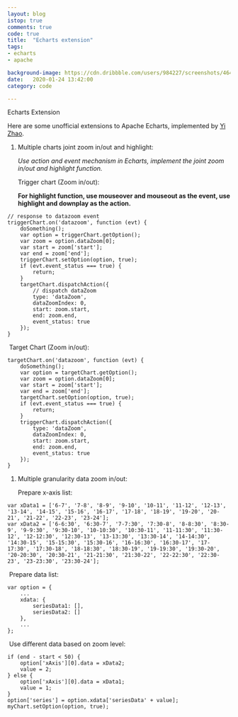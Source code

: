 ```yaml
---
layout: blog
istop: true
comments: true
code: true
title:  "Echarts extension"
tags:
- echarts
- apache

background-image: https://cdn.dribbble.com/users/984227/screenshots/4647279/echarts.png
date:   2020-01-24 13:42:00
category: code

---
```


Echarts Extension



Here are some unofficial extensions to Apache Echarts, implemented by [Yi Zhao](<https://scottyi.club/about?yi>).

1. Multiple charts joint zoom in/out and highlight:

   *Use action and event mechanism in Echarts, implement the joint zoom in/out and highlight function.*

   Trigger chart (Zoom in/out):

   **For highlight function, use mouseover and mouseout as the event, use highlight and downplay as the action.**

```
// response to datazoom event
triggerChart.on('datazoom', function (evt) {
    doSomething();
    var option = triggerChart.getOption();
    var zoom = option.dataZoom[0];
    var start = zoom['start'];
    var end = zoom['end'];
    triggerChart.setOption(option, true);
    if (evt.event_status === true) {
        return;
    }
	targetChart.dispatchAction({
		// dispatch dataZoom 
        type: 'dataZoom',
        dataZoomIndex: 0,
        start: zoom.start,
        end: zoom.end,
        event_status: true
    });
}
```

​	Target Chart (Zoom in/out): 

```
targetChart.on('datazoom', function (evt) {
    doSomething();
    var option = targetChart.getOption();
    var zoom = option.dataZoom[0];
    var start = zoom['start'];
    var end = zoom['end'];
    targetChart.setOption(option, true);
    if (evt.event_status === true) {
        return;
    }
    triggerChart.dispatchAction({
        type: 'dataZoom',
        dataZoomIndex: 0,
        start: zoom.start,
        end: zoom.end,
        event_status: true
    });
}
```

1. Multiple granularity data zoom in/out: 

   Prepare x-axis list:

```
var xData1 = ['6-7', '7-8', '8-9', '9-10', '10-11', '11-12', '12-13', '13-14', '14-15', '15-16', '16-17', '17-18', '18-19', '19-20', '20-21', '21-22', '22-23', '23-24'];
var xData2 = ['6-6:30', '6:30-7', '7-7:30', '7:30-8', '8-8:30', '8:30-9', '9-9:30', '9:30-10', '10-10:30', '10:30-11', '11-11:30', '11:30-12', '12-12:30', '12:30-13', '13-13:30', '13:30-14', '14-14:30', '14:30-15', '15-15:30', '15:30-16', '16-16:30', '16:30-17', '17-17:30', '17:30-18', '18-18:30', '18:30-19', '19-19:30', '19:30-20', '20-20:30', '20:30-21', '21-21:30', '21:30-22', '22-22:30', '22:30-23', '23-23:30', '23:30-24'];
```

​	Prepare data list:

```
var option = {
    ...
    xdata: {
        seriesData1: [],
        seriesData2: []
    },
    ...
};
```

​	Use different data based on zoom level:

```
if (end - start < 50) {
    option['xAxis'][0].data = xData2;
    value = 2;
} else {
    option['xAxis'][0].data = xData1;
    value = 1;
}
option['series'] = option.xdata['seriesData' + value];
myChart.setOption(option, true);
```